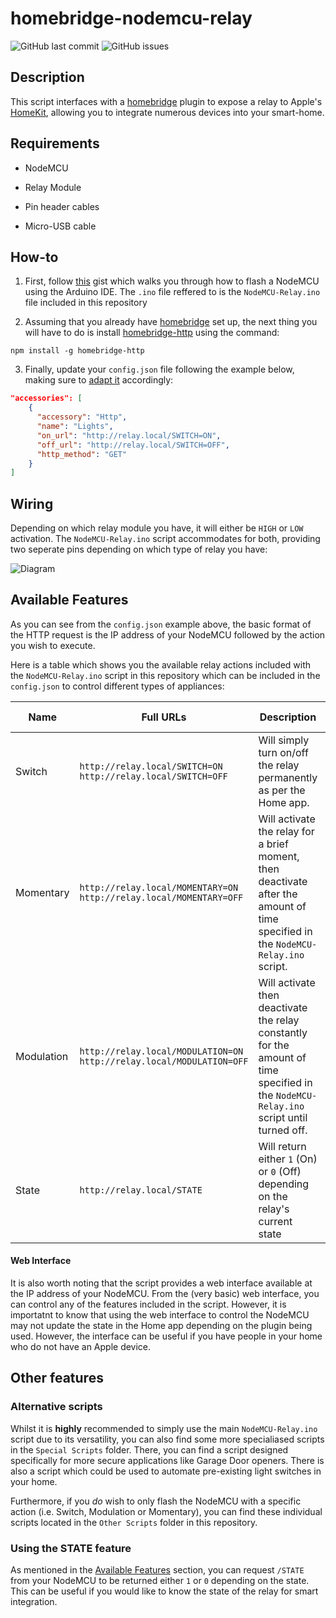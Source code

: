 # homebridge-nodemcu-relay

![GitHub last commit](https://img.shields.io/github/last-commit/Tommrodrigues/homebridge-nodemcu-relay.svg) ![GitHub issues](https://img.shields.io/github/issues/Tommrodrigues/homebridge-nodemcu-relay.svg)

## Description

This script interfaces with a [homebridge](https://github.com/nfarina/homebridge) plugin to expose a relay to Apple's [HomeKit](http://www.apple.com/ios/home/), allowing you to integrate numerous devices into your smart-home.

## Requirements

* NodeMCU

* Relay Module

* Pin header cables

* Micro-USB cable

## How-to

1. First, follow [this](https://gist.github.com/Tommrodrigues/8d9d3b886936ccea9c21f495755640dd) gist which walks you through how to flash a NodeMCU using the Arduino IDE. The `.ino` file reffered to is the `NodeMCU-Relay.ino` file included in this repository

2. Assuming that you already have [homebridge](https://github.com/nfarina/homebridge#installation) set up, the next thing you will have to do is install [homebridge-http](https://github.com/rudders/homebridge-http) using the command:
```
npm install -g homebridge-http
```

3. Finally, update your `config.json` file following the example below, making sure to [adapt it](#available-features) accordingly:

```json
"accessories": [
    {
      "accessory": "Http",
      "name": "Lights",
      "on_url": "http://relay.local/SWITCH=ON",
      "off_url": "http://relay.local/SWITCH=OFF",
      "http_method": "GET"
    }
]
```

## Wiring

Depending on which relay module you have, it will either be `HIGH` or `LOW` activation. The `NodeMCU-Relay.ino` script accommodates for both, providing two seperate pins depending on which type of relay you have:

![Diagram](https://image.ibb.co/hEDhFL/Wiring-Relay-Diagram.jpg)


## Available Features

As you can see from the `config.json` example above, the basic format of the HTTP request is the IP address of your NodeMCU followed by the action you wish to execute. 

Here is a table which shows you the available relay actions included with the `NodeMCU-Relay.ino` script in this repository which can be included in the `config.json` to control different types of appliances:

| Name | Full URLs | Description | Example Uses |
| --- | --- | --- | --- |
| Switch | `http://relay.local/SWITCH=ON` `http://relay.local/SWITCH=OFF` | Will simply turn on/off the relay permanently as per the Home app. | Lights, Faucets, Fans |
| Momentary | `http://relay.local/MOMENTARY=ON` `http://relay.local/MOMENTARY=OFF` | Will activate the relay for a brief moment, then deactivate after the amount of time specified in the `NodeMCU-Relay.ino` script. | [Garages, Gates](#alternative-scripts), Buzzers |
| Modulation | `http://relay.local/MODULATION=ON` `http://relay.local/MODULATION=OFF` | Will activate then deactivate the relay constantly for the amount of time specified in the `NodeMCU-Relay.ino` script until turned off. | Lights, Sprinkler systems |
| State | `http://relay.local/STATE` | Will return either `1` (On) or `0` (Off) depending on the relay's current state | N/A |

#### Web Interface

It is also worth noting that the script provides a web interface available at the IP address of your NodeMCU. From the (very basic) web interface, you can control any of the features included in the script. However, it is importatnt to know that using the web interface to control the NodeMCU may not update the state in the Home app depending on the plugin being used. However, the interface can be useful if you have people in your home who do not have an Apple device.


## Other features

### Alternative scripts

Whilst it is **highly** recommended to simply use the main `NodeMCU-Relay.ino` script due to its versatility, you can also find some more specialiased scripts in the `Special Scripts` folder. There, you can find a script designed specifically for more secure applications like Garage Door openers. There is also a script which could be used to automate pre-existing light switches in your home.

Furthermore, if you _do_ wish to only flash the NodeMCU with a specific action (i.e. Switch, Modulation or Momentary), you can find these individual scripts located in the `Other Scripts` folder in this repository. 

### Using the STATE feature

As mentioned in the [Available Features](#available-features) section, you can request `/STATE` from your NodeMCU to be returned either `1` or `0` depending on the state. This can be useful if you would like to know the state of the relay for smart integration.
